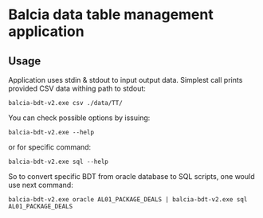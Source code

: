 # Balcia data table management application

## Usage

Application uses stdin & stdout to input output data. Simplest call
prints provided CSV data withing path to stdout:

```shell script
balcia-bdt-v2.exe csv ./data/TT/
```

You can check possible options by issuing:

```shell script
balcia-bdt-v2.exe --help
```

or for specific command:

```shell script
balcia-bdt-v2.exe sql --help
```

So to convert specific BDT from oracle database to SQL scripts, one would use next command:

```shell script
balcia-bdt-v2.exe oracle AL01_PACKAGE_DEALS | balcia-bdt-v2.exe sql AL01_PACKAGE_DEALS
```
